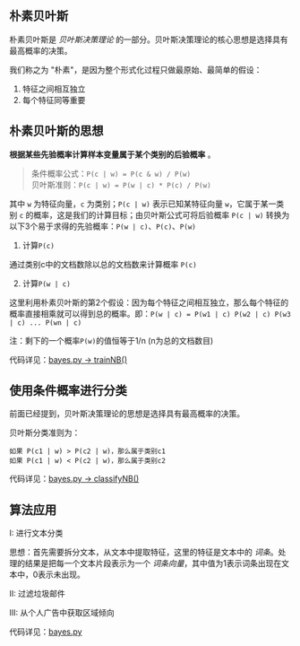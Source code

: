 ## 朴素贝叶斯

朴素贝叶斯是 _贝叶斯决策理论_ 的一部分。贝叶斯决策理论的核心思想是选择具有最高概率的决策。

我们称之为 "朴素"，是因为整个形式化过程只做最原始、最简单的假设：
1. 特征之间相互独立
2. 每个特征同等重要

## 朴素贝叶斯的思想

__根据某些先验概率计算样本变量属于某个类别的后验概率__ 。

> 条件概率公式：`P(c | w) = P(c & w) / P(w)`   
  贝叶斯准则：`P(c | w) = P(w | c) * P(c) / P(w)`

其中 `w` 为特征向量，`c` 为类别；`P(c | w)` 表示已知某特征向量 `w`，它属于某一类别 `c` 的概率，这是我们的计算目标；由贝叶斯公式可将后验概率 `P(c | w)` 转换为以下3个易于求得的先验概率：`P(w | c)`、`P(c)`、`P(w)`

1. 计算`P(c)`

通过类别c中的文档数除以总的文档数来计算概率 `P(c)`

2. 计算`P(w | c)`

这里利用朴素贝叶斯的第2个假设：因为每个特征之间相互独立，那么每个特征的概率直接相乘就可以得到总的概率。即：`P(w | c) = P(w1 | c) P(w2 | c) P(w3 | c) ... P(wn | c)`

注：剩下的一个概率`P(w)`的值恒等于1/n (n为总的文档数目)

代码详见：[bayes.py -> trainNB()](bayes.py)

## 使用条件概率进行分类

前面已经提到，贝叶斯决策理论的思想是选择具有最高概率的决策。

贝叶斯分类准则为：

    如果 P(c1 | w) > P(c2 | w)，那么属于类别c1
    如果 P(c1 | w) < P(c2 | w)，那么属于类别c2

代码详见：[bayes.py -> classifyNB()](bayes.py)

## 算法应用

I: 进行文本分类

思想：首先需要拆分文本，从文本中提取特征，这里的特征是文本中的 _词条_。处理的结果是把每一个文本片段表示为一个 _词条向量_，其中值为1表示词条出现在文本中，0表示未出现。

II: 过滤垃圾邮件

III: 从个人广告中获取区域倾向

代码详见：[bayes.py](bayes.py)
